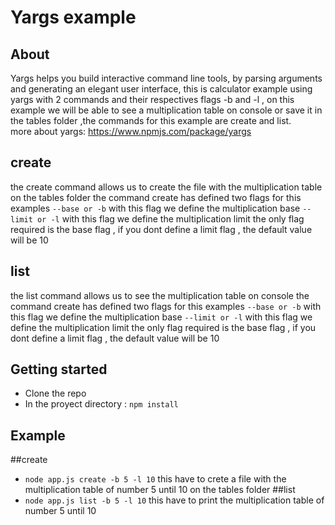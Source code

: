 # Yargs example

## About 
Yargs helps you build interactive command line tools, by parsing arguments and generating an elegant user interface,
this is calculator example using yargs with 2 commands and their respectives flags -b and -l , on this example we will  be able to see a multiplication table on console or save it in the tables folder ,the commands for this example are create and list.  
more about yargs: https://www.npmjs.com/package/yargs

## create 
the create command allows us to create the file with the multiplication table on the tables folder 
the command create has defined two flags for this examples 
`--base or -b` with this flag we define the multiplication base
`--limit or -l` with this flag we define the multiplication limit
the only flag required is the base flag , if  you dont define a limit flag , the default value will be 10

## list 
the list command allows us to see the multiplication table on console 
the command create has defined two flags for this examples 
`--base or -b` with this flag we define the multiplication base
`--limit or -l` with this flag we define the multiplication limit
the only flag required is the base flag , if  you dont define a limit flag , the default value will be 10


## Getting started 

* Clone the repo 
* In the proyect directory : `npm install`

## Example 
##create 
* `node app.js create -b 5 -l 10`
this have to crete a file with the multiplication table of number 5 until 10 on the tables folder 
##list 
* `node app.js list -b 5 -l 10`
this have to print the multiplication table of number 5 until 10
